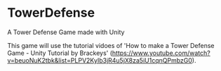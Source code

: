 # TowerDefense
A Tower Defense Game made with Unity

This game will use the tutorial vidoes of 'How to make a Tower Defense Game - Unity Tutorial by Brackeys' (https://www.youtube.com/watch?v=beuoNuK2tbk&list=PLPV2KyIb3jR4u5jX8za5iU1cqnQPmbzG0).

